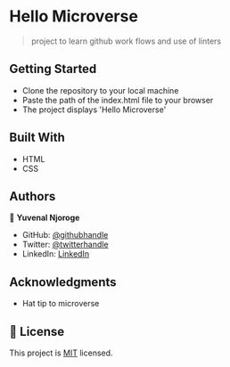 # Hello Microverse

> project to learn github work flows and use of linters

## Getting Started
- Clone the repository to your local machine
- Paste the path of the index.html file to your browser
- The project displays 'Hello Microverse' 


## Built With

- HTML
- CSS



## Authors

👤 **Yuvenal Njoroge**

- GitHub: [@githubhandle](https://github.com/yuvenalmash)
- Twitter: [@twitterhandle](https://twitter.com/_Juvenal_)
- LinkedIn: [LinkedIn](https://linkedin.com/in/yuvwnal-njoroge)

## Acknowledgments

- Hat tip to microverse

## 📝 License

This project is [MIT](./LICENSE) licensed.